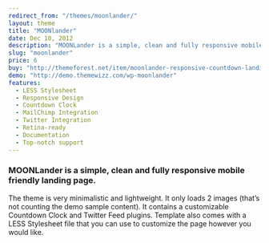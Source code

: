 ```yaml
---
redirect_from: "/themes/moonlander/"
layout: theme
title: "MOONlander"
date: Dec 10, 2012
description: "MOONLander is a simple, clean and fully responsive mobile friendly landing page. It contains a customizable Countdown Clock and Twitter Feed plugins."
slug: "moonlander"
price: 6
buy: "http://themeforest.net/item/moonlander-responsive-countdown-landing-page/3502758?rel=sonnyt"
demo: "http://demo.themewizz.com/wp-moonlander"
features:
  - LESS Stylesheet
  - Responsive Design
  - Countdown Clock
  - MailChimp Integration
  - Twitter Integration
  - Retina-ready
  - Documentation
  - Top-notch support
---
```


<h3 class="lead">MOONLander is a simple, clean and fully responsive mobile friendly landing page.</h3>

The theme is very minimalistic and lightweight. It only loads 2 images (that’s not counting the demo sample content). It contains a customizable Countdown Clock and Twitter Feed plugins. Template also comes with a LESS Stylesheet file that you can use to customize the page however you would like.
